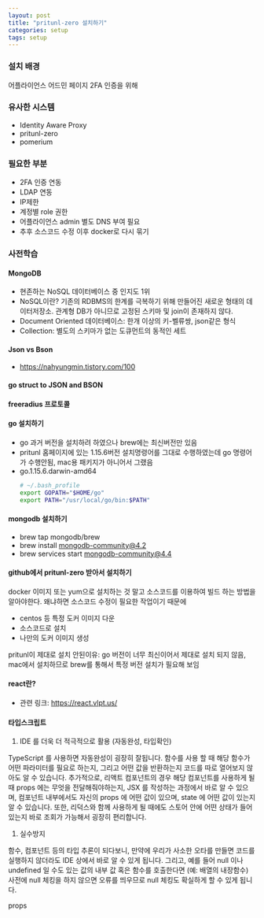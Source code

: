 ```yaml
---
layout: post
title: "pritunl-zero 설치하기"
categories: setup
tags: setup
---
```


### 설치 배경
어플라이언스 어드민 페이지 2FA 인증을 위해

### 유사한 시스템
- Identity Aware Proxy
- pritunl-zero
- pomerium

### 필요한 부분
- 2FA 인증 연동
- LDAP 연동
- IP제한
- 계정별 role 권한
- 어플라이언스 admin 별도 DNS 부여 필요
- 추후 소스코드 수정 이후 docker로 다시 묶기

### 사전학습

#### MongoDB
- 현존하는 NoSQL 데이터베이스 중 인지도 1위
- NoSQL이란? 기존의 RDBMS의 한계를 극복하기 위해 만들어진 새로운 형태의 데이터저장소. 관계형 DB가 아니므로 고정된 스키마 및 join이 존재하지 않다.
- Document Oriented 데이터베이스: 한개 이상의 키-벨류쌍, json같은 형식
- Collection: 별도의 스키마가 없는 도큐먼트의 동적인 세트

#### Json vs Bson
- https://nahyungmin.tistory.com/100

#### go struct to JSON and BSON

#### freeradius 프로토콜 

#### go 설치하기
- go 과거 버전을 설치하려 하였으나 brew에는 최신버전만 있음
- pritunl 홈페이지에 있는 1.15.6버전 설치명령어를 그대로 수행하였는데 go 명령어가 수행안됨, mac용 패키지가 아니어서 그랬음
- go.1.15.6.darwin-amd64
  ```bash
  # ~/.bash_profile
  export GOPATH="$HOME/go"
  export PATH="/usr/local/go/bin:$PATH"
  ```

#### mongodb 설치하기
- brew tap mongodb/brew
- brew install mongodb-community@4.2
- brew services start mongodb-community@4.4

#### github에서 pritunl-zero 받아서 설치하기
docker 이미지 또는 yum으로 설치하는 것 말고 소스코드를 이용하여 빌드 하는 방법을 알아야한다. 왜냐하면 소스코드 수정이 필요한 작업이기 때문에
- centos 등 특정 도커 이미지 다운
- 소스코드로 설치
- 나만의 도커 이미지 생성

pritunl이 제대로 설치 안된이유: go 버전이 너무 최신이어서 제대로 설치 되지 않음, mac에서 설치하므로 brew를 통해서 특정 버전 설치가 필요해 보임

#### react란?
- 관련 링크: https://react.vlpt.us/

#### 타입스크립트
1. IDE 를 더욱 더 적극적으로 활용 (자동완성, 타입확인)
   
TypeScript 를 사용하면 자동완성이 굉장히 잘됩니다. 함수를 사용 할 때 해당 함수가 어떤 파라미터를 필요로 하는지, 그리고 어떤 값을 반환하는지 코드를 따로 열어보지 않아도 알 수 있습니다. 추가적으로, 리액트 컴포넌트의 경우 해당 컴포넌트를 사용하게 될 때 props 에는 무엇을 전달해줘야하는지, JSX 를 작성하는 과정에서 바로 알 수 있으며, 컴포넌트 내부에서도 자신의 props 에 어떤 값이 있으며, state 에 어떤 값이 있는지 알 수 있습니다. 또한, 리덕스와 함께 사용하게 될 때에도 스토어 안에 어떤 상태가 들어있는지 바로 조회가 가능해서 굉장히 편리합니다.

1. 실수방지
   
함수, 컴포넌트 등의 타입 추론이 되다보니, 만약에 우리가 사소한 오타를 만들면 코드를 실행하지 않더라도 IDE 상에서 바로 알 수 있게 됩니다. 그리고, 예를 들어 null 이나 undefined 일 수도 있는 값의 내부 값 혹은 함수를 호출한다면 (예: 배열의 내장함수) 사전에 null 체킹을 하지 않으면 오류를 띄우므로 null 체킹도 확실하게 할 수 있게 됩니다.
  
  props